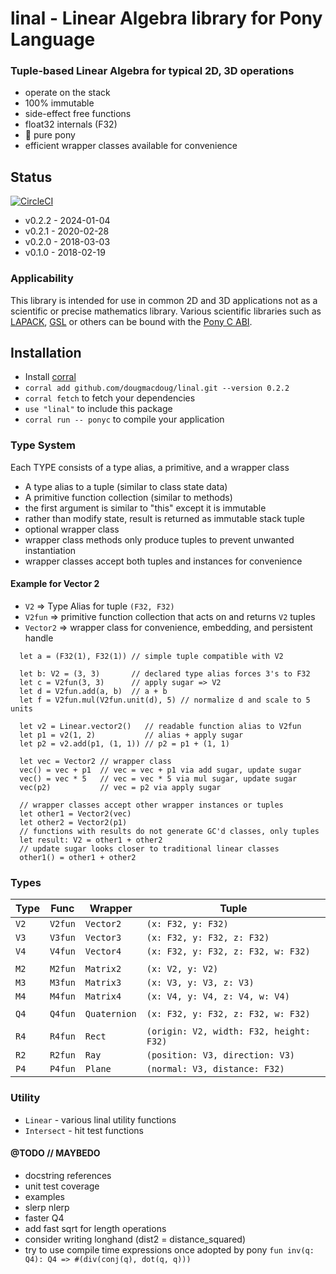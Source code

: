 # linal - Linear Algebra library for Pony Language

### Tuple-based Linear Algebra for typical 2D, 3D operations  

  * operate on the stack
  * 100% immutable
  * side-effect free functions
  * float32 internals (F32)
  * 🐎 pure pony
  * efficient wrapper classes available for convenience

## Status

[![CircleCI](https://circleci.com/gh/dougmacdoug/ponylang-linal.svg?style=svg)](https://circleci.com/gh/dougmacdoug/ponylang-linal)

* v0.2.2  - 2024-01-04
* v0.2.1  - 2020-02-28
* v0.2.0  - 2018-03-03
* v0.1.0  - 2018-02-19

### Applicability

This library is intended for use in common 2D and 3D applications
not as a scientific or precise mathematics library. Various scientific libraries
such as [LAPACK](https://github.com/Reference-LAPACK/lapack), [GSL](https://www.gnu.org/software/gsl/) or others can be bound with the [Pony C ABI](https://tutorial.ponylang.org/c-ffi/).

## Installation

* Install [corral](https://github.com/ponylang/corral)
* `corral add github.com/dougmacdoug/linal.git --version 0.2.2`
* `corral fetch` to fetch your dependencies
* `use "linal"` to include this package
* `corral run -- ponyc` to compile your application

### Type System

Each TYPE consists of a type alias, a primitive, and a wrapper class
 * A type alias to a tuple (similar to class state data)
 * A primitive function collection (similar to methods)
 * the first argument is similar to "this" except it is immutable
 * rather than modify state, result is returned as immutable stack tuple
 * optional wrapper class
 * wrapper class methods only produce tuples to prevent unwanted instantiation
 * wrapper classes accept both tuples and instances for convenience

#### Example for Vector 2

 * `V2` => Type Alias for tuple `(F32, F32)`
 * `V2fun` => primitive function collection that acts on and returns `V2` tuples
 * `Vector2` => wrapper class for convenience, embedding, and persistent handle

```
  let a = (F32(1), F32(1)) // simple tuple compatible with V2

  let b: V2 = (3, 3)       // declared type alias forces 3's to F32
  let c = V2fun(3, 3)      // apply sugar => V2
  let d = V2fun.add(a, b)  // a + b
  let f = V2fun.mul(V2fun.unit(d), 5) // normalize d and scale to 5 units

  let v2 = Linear.vector2()   // readable function alias to V2fun
  let p1 = v2(1, 2)           // alias + apply sugar
  let p2 = v2.add(p1, (1, 1)) // p2 = p1 + (1, 1)

  let vec = Vector2 // wrapper class
  vec() = vec + p1  // vec = vec + p1 via add sugar, update sugar
  vec() = vec * 5   // vec = vec * 5 via mul sugar, update sugar
  vec(p2)           // vec = p2 via apply sugar

  // wrapper classes accept other wrapper instances or tuples
  let other1 = Vector2(vec)
  let other2 = Vector2(p1)
  // functions with results do not generate GC'd classes, only tuples
  let result: V2 = other1 + other2
  // update sugar looks closer to traditional linear classes
  other1() = other1 + other2
```

### Types

| Type | Func    | Wrapper      | Tuple                                   |
| ---- | ------- | ------------ | --------------------------------------- |
| `V2` | `V2fun` | `Vector2`    | `(x: F32, y: F32)`                      |
| `V3` | `V3fun` | `Vector3`    | `(x: F32, y: F32, z: F32)`              |
| `V4` | `V4fun` | `Vector4`    | `(x: F32, y: F32, z: F32, w: F32)`      |
|      |         |              |                                         |
| `M2` | `M2fun` | `Matrix2`    | `(x: V2, y: V2)`                        |
| `M3` | `M3fun` | `Matrix3`    | `(x: V3, y: V3, z: V3)`                 |
| `M4` | `M4fun` | `Matrix4`    | `(x: V4, y: V4, z: V4, w: V4)`          |
|      |         |              |                                         |
| `Q4` | `Q4fun` | `Quaternion` | `(x: F32, y: F32, z: F32, w: F32)`      |
|      |         |              |                                         |
| `R4` | `R4fun` | `Rect`       | `(origin: V2, width: F32, height: F32)` |
| `R2` | `R2fun` | `Ray`        | `(position: V3, direction: V3)`         |
| `P4` | `P4fun` | `Plane`      | `(normal: V3, distance: F32)`           |

### Utility

 * `Linear` - various linal utility functions
 * `Intersect` - hit test functions

#### @TODO // MAYBEDO

  * docstring references
  * unit test coverage
  * examples
  * slerp nlerp
  * faster Q4
  * add fast sqrt for length operations
  * consider writing longhand (dist2 = distance_squared)
  * try to use compile time expressions once adopted by pony
     `fun inv(q: Q4): Q4 => #(div(conj(q), dot(q, q)))`

